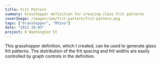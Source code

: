 ```yaml
---
title: Frit Pattern
summary: Grasshopper definition for creating class frit patterns
coverImage: /images/som/frit-pattern/frit-pattern.png
tags: ["Grasshopper", "Rhino"]
date: "2011-10-03"
project: 8 Washington St
---
```


This grasshopper definition, which I created, can be used to generate glass frit patterns. The distribution of the frit spacing and frit widths are easily controlled by graph controls in the definition.
